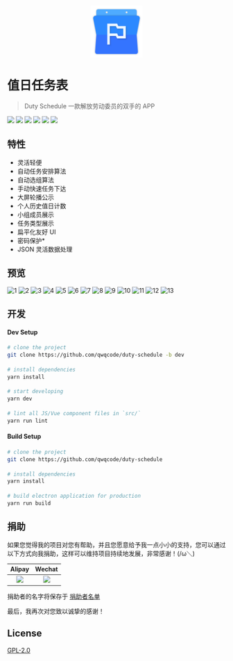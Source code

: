 <p align="center">
<img src="./build/icons/icon.png" width="120">
</p>

# 值日任务表

> Duty Schedule 一款解放劳动委员的双手的 APP

[![](https://img.shields.io/github/release/qwqcode/duty-schedule.svg?style=flat-square)](https://github.com/qwqcode/duty-schedule/releases/latest)
[![](https://img.shields.io/github/last-commit/qwqcode/duty-schedule/master.svg?style=flat-square)](https://github.com/qwqcode/duty-schedule/commits/master)
[![](https://img.shields.io/github/issues-raw/qwqcode/duty-schedule.svg?style=flat-square)](https://github.com/qwqcode/duty-schedule/issues)
[![](https://img.shields.io/github/issues-pr-raw/qwqcode/duty-schedule.svg?style=flat-square)](https://github.com/qwqcode/duty-schedule/pulls)
[![](https://img.shields.io/github/license/qwqcode/duty-schedule.svg?style=flat-square)](./LICENSE)
[![](https://img.shields.io/badge/%24-donate-%23ff69b4.svg?style=flat-square)](#捐助)

## 特性

- 灵活轻便
- 自动任务安排算法
- 自动选组算法
- 手动快速任务下达
- 大屏轮播公示
- 个人历史值日计数
- 小组成员展示
- 任务类型展示
- 扁平化友好 UI
- 密码保护*
- JSON 灵活数据处理

## 预览

![1](https://user-images.githubusercontent.com/22412567/68088210-b0b9e380-fe97-11e9-92f8-70a89e3dd16c.png)
![2](https://user-images.githubusercontent.com/22412567/68088211-b1527a00-fe97-11e9-9717-7a039e33a692.png)
![3](https://user-images.githubusercontent.com/22412567/68088212-b1eb1080-fe97-11e9-9d68-d43e58f344a3.png)
![4](https://user-images.githubusercontent.com/22412567/68088213-b1eb1080-fe97-11e9-9941-ba4e243de73c.png)
![5](https://user-images.githubusercontent.com/22412567/68088214-b283a700-fe97-11e9-9cb1-beced8aa46b5.png)
![6](https://user-images.githubusercontent.com/22412567/68088215-b31c3d80-fe97-11e9-836f-d4ccdb7c7f6e.png)
![7](https://user-images.githubusercontent.com/22412567/68088216-b31c3d80-fe97-11e9-9ba3-2d2f7daaa600.png)
![8](https://user-images.githubusercontent.com/22412567/68088218-b3b4d400-fe97-11e9-81eb-9823d59c6fa6.png)
![9](https://user-images.githubusercontent.com/22412567/68088220-b44d6a80-fe97-11e9-8cbd-c562f4ec588a.png)
![10](https://user-images.githubusercontent.com/22412567/68088221-b44d6a80-fe97-11e9-9c52-8895e58bd08c.png)
![11](https://user-images.githubusercontent.com/22412567/68088222-b44d6a80-fe97-11e9-82f1-d1ab24459325.png)
![12](https://user-images.githubusercontent.com/22412567/68088223-b4e60100-fe97-11e9-989d-916ec4c6fca0.png)
![13](https://user-images.githubusercontent.com/22412567/68088224-b57e9780-fe97-11e9-8d15-eade4978e407.png)

## 开发

#### Dev Setup

```bash
# clone the project
git clone https://github.com/qwqcode/duty-schedule -b dev

# install dependencies
yarn install

# start developing
yarn dev

# lint all JS/Vue component files in `src/`
yarn run lint
```

#### Build Setup

``` bash
# clone the project
git clone https://github.com/qwqcode/duty-schedule

# install dependencies
yarn install

# build electron application for production
yarn run build
```

## 捐助

如果您觉得我的项目对您有帮助，并且您愿意给予我一点小小的支持，您可以通过以下方式向我捐助，这样可以维持项目持续地发展，非常感谢！(/ω＼)

| Alipay | Wechat | 
| :------: | :------: | 
| <img width="150" src="https://raw.githubusercontent.com/qwqcode/donate-qwqaq/master/docs/donate/alipay.png"> | <img width="150" src="https://raw.githubusercontent.com/qwqcode/donate-qwqaq/master/docs/donate/wechat.png"> | 

捐助者的名字将保存于 [捐助者名单](https://github.com/qwqcode/donate-qwqaq)

最后，我再次对您致以诚挚的感谢！

## License
[GPL-2.0](./LICENSE)
